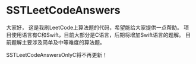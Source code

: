# SSTLeetCodeAnswers

大家好，
这是我刷LeetCode上算法题的代码，希望能给大家提供一点帮助。
项目使用语言有C和Swift，目前大部分是C语言，后期将增加Swift语言的题解。
目前题解主要涉及简单及中等难度的算法题。

SSTLeetCodeAnswersOnlyC将不再更新！
